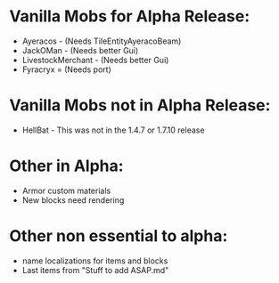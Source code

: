 # Vanilla Mobs for Alpha Release:
+ Ayeracos - (Needs TileEntityAyeracoBeam)
+ JackOMan - (Needs better Gui)
+ LivestockMerchant - (Needs better Gui)
+ Fyracryx = (Needs port)

# Vanilla Mobs not in Alpha Release:
+ HellBat - This was not in the 1.4.7 or 1.7.10 release

# Other in Alpha:
+ Armor custom materials
+ New blocks need rendering

# Other non essential to alpha:
+ name localizations for items and blocks
+ Last items from "Stuff to add ASAP.md"
